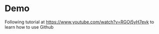 # Demo

Following tutorial at https://www.youtube.com/watch?v=RGOj5yH7evk
to learn how to use Github
